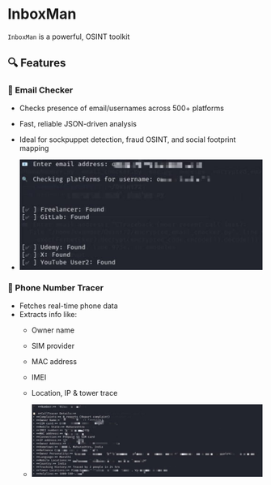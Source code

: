 # InboxMan
`InboxMan` is a powerful,  OSINT toolkit

## 🔍 Features
### 🔹 Email Checker
- Checks presence of email/usernames across 500+ platforms
- Fast, reliable JSON-driven analysis
- Ideal for sockpuppet detection, fraud OSINT, and social footprint mapping

- ![InboxMan Tool Screenshot](Image2.jpg)


### 🔹 Phone Number Tracer
- Fetches real-time phone data
- Extracts info like:
  - Owner name
  - SIM provider
  - MAC address
  - IMEI
  - Location, IP & tower trace
 
  - ![InboxMan Tool Screenshot](Image1.jpg)


